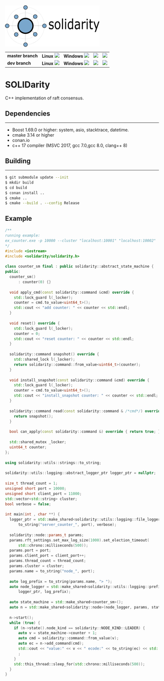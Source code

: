 <p align="left"><img src="artwork/logo.small.png"></p>
<b>
<table>
    <tr>
        <td>
            master branch
        </td>
        <td>
            Linux <a href="https://travis-ci.org/lysevi/solidarity"><img src="https://travis-ci.org/lysevi/solidarity.svg?branch=master"></a>
        </td>
        <td>
            Windows <a href="https://ci.appveyor.com/project/lysevi/solidarity/branch/master"><img src="https://ci.appveyor.com/api/projects/status/xir9ui0vtu9806aq/branch/master?svg=true"></a>
        </td>
        <td>
            <a href="https://coveralls.io/github/lysevi/solidarity?branch=master"><img src="https://coveralls.io/repos/github/lysevi/solidarity/badge.svg?branch=master"></a>
        </td>
        <td>
            <a href="https://codecov.io/gh/lysevi/solidarity"><img src="https://codecov.io/gh/lysevi/solidarity/branch/master/graph/badge.svg"></a>
        </td>
    </tr>
    <tr>
        <td>
            dev branch
        </td>
        <td>
            Linux <a href="https://travis-ci.org/lysevi/solidarity"><img src="https://travis-ci.org/lysevi/solidarity.svg?branch=dev"></a>
        </td>
        <td>
            Windows <a href="https://ci.appveyor.com/project/lysevi/solidarity/branch/dev"><img src="https://ci.appveyor.com/api/projects/status/xir9ui0vtu9806aq/branch/dev?svg=true"></a>
        </td>
        <td>
            <a href="https://coveralls.io/github/lysevi/solidarity?branch=dev"><img src="https://coveralls.io/repos/github/lysevi/solidarity/badge.svg?branch=dev"></a>
        </td>
        <td>
            <a href="https://codecov.io/gh/lysevi/solidarity"><img src="https://codecov.io/gh/lysevi/solidarity/branch/master/graph/badge.svg"></a>
        </td>
    </tr>
</table>
</b>

# SOLIDarity 
C++ implementation of raft consensus.

## Dependencies
---
* Boost 1.69.0 or higher: system, asio, stacktrace, datetime.
* cmake 3.14 or higher
* conan.io 
* c++ 17 compiler (MSVC 2017, gcc 7.0,gcc 8.0, clang++ 8)

## Building
---
```sh
$ git submodule update --init 
$ mkdir build
$ cd build
$ conan install ..
$ cmake ..
$ cmake --build . --config Release 
```
## Example
```C++
/**
running example:
ex_counter.exe -p 10000 --cluster "localhost:10001" "localhost:10002"
*/
#include <iostream>
#include <solidarity/solidarity.h>

class counter_sm final : public solidarity::abstract_state_machine {
public:
  counter_sm()
      : counter(0) {}

  void apply_cmd(const solidarity::command &cmd) override {
    std::lock_guard l(_locker);
    counter = cmd.to_value<uint64_t>();
    std::cout << "add counter: " << counter << std::endl;
  }

  void reset() override {
    std::lock_guard l(_locker);
    counter = 0;
    std::cout << "reset counter: " << counter << std::endl;
  }

  solidarity::command snapshot() override {
    std::shared_lock l(_locker);
    return solidarity::command::from_value<uint64_t>(counter);
  }

  void install_snapshot(const solidarity::command &cmd) override {
    std::lock_guard l(_locker);
    counter = cmd.to_value<uint64_t>();
    std::cout << "install_snapshot counter: " << counter << std::endl;
  }

  solidarity::command read(const solidarity::command & /*cmd*/) override {
    return snapshot();
  }

  bool can_apply(const solidarity::command &) override { return true; }

  std::shared_mutex _locker;
  uint64_t counter;
};

using solidarity::utils::strings::to_string;

solidarity::utils::logging::abstract_logger_ptr logger_ptr = nullptr;

size_t thread_count = 1;
unsigned short port = 10000;
unsigned short client_port = 11000;
std::vector<std::string> cluster;
bool verbose = false;

int main(int , char **) {
  logger_ptr = std::make_shared<solidarity::utils::logging::file_logger>(
      to_string("server_counter_", port), verbose);

  solidarity::node::params_t params;
  params.rft_settings.set_max_log_size(1000).set_election_timeout(
      std::chrono::milliseconds(500));
  params.port = port;
  params.client_port = client_port++;
  params.thread_count = thread_count;
  params.cluster = cluster;
  params.name = to_string("node_", port);

  auto log_prefix = to_string(params.name, "> ");
  auto node_logger = std::make_shared<solidarity::utils::logging::prefix_logger>(
      logger_ptr, log_prefix);

  auto state_machine = std::make_shared<counter_sm>();
  auto n = std::make_shared<solidarity::node>(node_logger, params, state_machine.get());

  n->start();
  while (true) {
    if (n->state().node_kind == solidarity::NODE_KIND::LEADER) {
      auto v = state_machine->counter + 1;
      auto cmd = solidarity::command::from_value(v);
      auto ec = n->add_command(cmd);
      std::cout << "value:" << v << " ecode:" << to_string(ec) << std::endl;
      ;
    }
    std::this_thread::sleep_for(std::chrono::milliseconds(500));
  }
}
```
